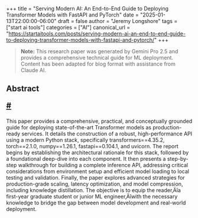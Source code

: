 +++
title = "Serving Modern AI: An End-to-End Guide to Deploying Transformer Models with FastAPI and PyTorch"
date = "2025-01-13T22:00:00-06:00"
draft = false
author = "Jeremy Longshore"
tags = ["start ai tools"]
categories = ["AI"]
canonical_url = "https://startaitools.com/posts/serving-modern-ai-an-end-to-end-guide-to-deploying-transformer-models-with-fastapi-and-pytorch/"
+++

<blockquote class="book-hint">
<p><strong>Note:</strong> This research paper was generated by Gemini Pro 2.5 and provides a comprehensive technical guide for ML deployment. Content has been adapted for blog format with assistance from Claude AI.</p>
</blockquote><h2 id="abstract">
 Abstract
<p><a class="anchor" href="#abstract">#</a></p>
</h2>
<p>This paper provides a comprehensive, practical, and conceptually grounded guide for deploying state-of-the-art Transformer models as production-ready services. It details the construction of a robust, high-performance API using a modern Python stack, specifically transformers==4.35.2, torch==2.1.0, numpy==1.26.1, fastapi==0.104.1, and uvicorn. The report begins by establishing the architectural rationale for this stack, followed by a foundational deep-dive into each component. It then presents a step-by-step walkthrough for building a complete inference API, addressing critical considerations from environment setup and efficient model loading to local testing and validation. Finally, the paper explores advanced strategies for production-grade scaling, latency optimization, and model compression, including knowledge distillation. The objective is to equip the reader‚Äîa first-year graduate student or junior ML engineer‚Äîwith the necessary knowledge to bridge the gap between model development and real-world deployment.</p>
